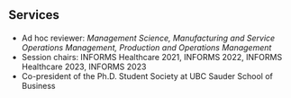 <h2 id="services" style="margin: 20px 0px 20px;">Services</h2>

<ul style="margin:0 0 5px;">
  <li><autocolor>Ad hoc reviewer: <em>Management Science, Manufacturing and Service Operations Management, Production and Operations Management</em> </autocolor></li>
  <li><autocolor>Session chairs: INFORMS Healthcare 2021, INFORMS 2022, INFORMS Healthcare 2023, INFORMS 2023</autocolor></li>
  <li><autocolor>Co-president of the Ph.D. Student Society at UBC Sauder School of Business</autocolor></li>
</ul>


